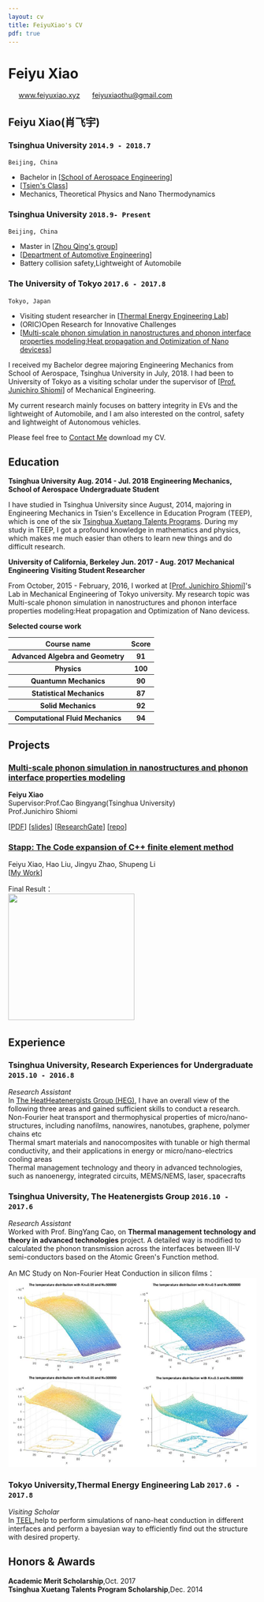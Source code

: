 ```yaml
---
layout: cv
title: FeiyuXiao's CV
pdf: true
---
```

# Feiyu __Xiao__

<div id="webaddress">
<i class="fi-home" style="margin-left:1em"></i>
<a href="http://feiyuxiao.xyz" style="margin-left:0.5em">www.feiyuxiao.xyz</a>
<i class="fi-mail" style="margin-left:1em"></i>
<a href="feiyuxiaothu@gmail.com" style="margin-left:0.5em">feiyuxiaothu@gmail.com</a>
</div>

## Feiyu Xiao(肖飞宇)

### __Tsinghua University__ `2014.9 - 2018.7`
```
Beijing, China
```
- Bachelor in [[School of Aerospace Engineering](http://www.hy.tsinghua.edu.cn/publish/hyen/index.html)]
- [[Tsien's Class](http://cnmm.tsinghua.edu.cn/teep/#!/)]
- Mechanics, Theoretical Physics and Nano Thermodynamics

### __Tsinghua University__ `2018.9- Present`
```
Beijing, China
```
- Master in [[Zhou Qing's group](http://www.dae.tsinghua.edu.cn/publish/dae/4364/2010/20101216111943138595093/20101216111943138595093_.html)]
- [[Department of Automotive Engineering](http://www.tsinghua.edu.cn/publish/daeen/index.html)]
- Battery collision safety,Lightweight of Automobile

### __The University of Tokyo__ `2017.6 - 2017.8`
```
Tokyo, Japan
```
- Visiting student researcher in [[Thermal Energy Engineering
Lab](http://www.phonon.t.u-tokyo.ac.jp/?l)]
- (ORIC)Open Research for Innovative Challenges
- [[Multi-scale phonon simulation in nanostructures and phonon interface properties modeling:Heat propagation and Optimization of Nano devicess](https://www.researchgate.net/publication/321211074_Multi-scale_phonon_simulation_in_nanostructures_and_phonon_interface_properties_modelingHeat_propagation_and_Optimization_of_Nano_devices)]

I received my Bachelor degree majoring Engineering Mechanics from School of Aerospace, Tsinghua University in July, 2018. I had been to University of Tokyo as a visiting scholar under the supervisor of [[Prof. Junichiro Shiomi](http://www.researcherid.com/rid/B-3644-2013)] of Mechanical Engineering.

My current research mainly focuses on battery integrity in EVs and the lightweight of Automobile, and I am 
also interested on the control, safety and lightweight of Autonomous vehicles.

Please feel free to [Contact Me](feiyuxiaothu@gmail.com) download my CV.

## Education

__Tsinghua University__
**Aug. 2014 - Jul. 2018**
**Engineering Mechanics, School of Aerospace**
**Undergraduate Student**

I have studied in Tsinghua University since August, 2014, majoring in Engineering Mechanics in Tsien's Excellence in Education Program (TEEP), which is one of the six [Tsinghua Xuetang Talents Programs](http://www.tsinghua.edu.cn/publish/newthuen/newthuen_cnt/admissions/admissions-1-4.html). During my study in TEEP, I got a profound knowledge in mathematics and physics, which makes me much easier than others to learn new things and do difficult research.

__University of California, Berkeley__
**Jun. 2017 - Aug. 2017**
**Mechanical Engineering**
**Visiting Student Researcher**

From October, 2015 - February, 2016, I worked at [[Prof. Junichiro Shiomi](http://www.researcherid.com/rid/B-3644-2013)]'s Lab in Mechanical Engineering of Tokyo university. My research topic was Multi-scale phonon simulation in nanostructures and phonon interface properties modeling:Heat propagation and Optimization of Nano devicess.


__Selected course work__

<table>
        <tr>
            <th>Course name</th>
            <th>Score</th>
        </tr>
        <tr>
            <th>Advanced Algebra and Geometry</th>
            <th>91</th>
        </tr>
        <tr>
            <th>Physics</th>
            <th>100</th>
        </tr>
        <tr>
            <th>Quantumn Mechanics</th>
            <th>90</th>
        </tr>
        <tr>
            <th>Statistical Mechanics</th>
            <th>87</th>
        </tr>
        <tr>
            <th>Solid Mechanics</th>
            <th>92</th>
        </tr>
        <tr>
            <th>Computational Fluid Mechanics</th>
            <th>94</th>
        </tr>
</table>




## Projects

### [__Multi-scale phonon simulation in nanostructures and phonon interface properties modeling__](https://2017.splashcon.org/event/dsldi-2017-substance-and-style-domain-specific-languages-for-mathematical-diagrams) <br>
__Feiyu Xiao__ <br>
Supervisor:Prof.Cao Bingyang(Tsinghua University) <br>
           Prof.Junichiro Shiomi <br>    

[[PDF](https://github.com/feiyuxiaoThu/Oric/blob/master/Thesis.pdf)]
[[slides](https://github.com/feiyuxiaoThu/Oric/blob/master/Oricpre.pdf)]
[[ResearchGate](https://www.researchgate.net/publication/321211074_Multi-scale_phonon_simulation_in_nanostructures_and_phonon_interface_properties_modelingHeat_propagation_and_Optimization_of_Nano_devices)]
[[repo](https://github.com/feiyuxiaoThu/Oric)]

### [__Stapp: The Code expansion of C++ finite element method__](https://github.com/feiyuxiaoThu/stappp)
Feiyu Xiao, Hao Liu, Jingyu Zhao, Shupeng Li<br>
[[My Work](https://github.com/feiyuxiaoThu/stappp/tree/master/PreProcessor)] <br>

<p>
Final Result：<br>
<img src="https://raw.githubusercontent.com/feiyuxiaoThu/stappp/master/Final%20Result.png" width="256" height="256"  />
</p>


## Experience

### __Tsinghua University, Research Experiences for Undergraduate__  `2015.10 - 2016.8`
_Research Assistant_<br>
In [The HeatHeatenergists Group (HEG)](http://www.heatenergist.org/index.asp), I have an overall view of the following three areas and gained 
sufficient skills to conduct a research.<br>
Non-Fourier heat transport and thermophysical properties of micro/nano-structures, including nanofilms, nanowires, nanotubes, graphene, polymer chains etc <br>
Thermal smart materials and nanocomposites with tunable or high thermal conductivity, and their applications in energy or micro/nano-electrics cooling areas <br>
Thermal management technology and theory in advanced technologies, such as nanoenergy, integrated circuits, MEMS/NEMS, laser, spacecrafts


### __Tsinghua University, The Heatenergists Group__ `2016.10 - 2017.6`
_Research Assistant_<br>
Worked with Prof. BingYang Cao, on __Thermal management technology and theory in advanced technologies__ project. 
A detailed way is modified to calculated the phonon transmission across the interfaces between III-V semi-conductors
based on the Atomic Green's Function method.

<p>
An MC Study on Non-Fourier Heat Conduction in silicon films：
<img src="https://raw.githubusercontent.com/feiyuxiaoThu/TsinghuaDocuments/master/MC/MC.png">
</p>

### __Tokyo University,Thermal Energy Engineering Lab__ `2017.6 - 2017.8`
_Visiting Scholar_<br>
In [TEEL](http://www.phonon.t.u-tokyo.ac.jp/?),help to perform simulations of nano-heat conduction in different interfaces and perform a bayesian way
to efficiently find out the structure with desired property.



## Honors & Awards

**Academic Merit Scholarship**,Oct. 2017<br>
**Tsinghua Xuetang Talents Program Scholarship**,Dec. 2014<br>


<!-- ### Footer

Last updated: May 2018 -->


